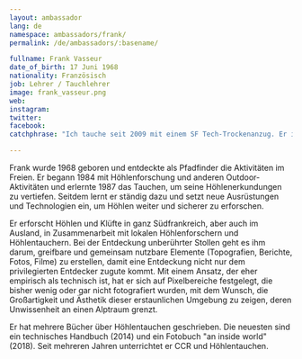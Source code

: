 ```yaml
---
layout: ambassador
lang: de
namespace: ambassadors/frank/
permalink: /de/ambassadors/:basename/

fullname: Frank Vasseur
date_of_birth: 17 Juni 1968
nationality: Französisch
job: Lehrer / Tauchlehrer
image: frank_vasseur.png
web: 
instagram:
twitter:
facebook: 
catchphrase: "Ich tauche seit 2009 mit einem SF Tech-Trockenanzug. Er ist langlebig, bequem und zuverlässig und bleibt der beste Neoprenanzug, den ich je für das technische Tauchen und Höhlentauchen verwendet habe."

---
```

Frank wurde 1968 geboren und entdeckte als Pfadfinder die Aktivitäten im Freien. Er begann 1984 mit Höhlenforschung und anderen Outdoor-Aktivitäten und erlernte 1987 das Tauchen, um seine Höhlenerkundungen zu vertiefen. Seitdem lernt er ständig dazu und setzt neue Ausrüstungen und Technologien ein, um Höhlen weiter und sicherer zu erforschen.

Er erforscht Höhlen und Klüfte in ganz Südfrankreich, aber auch im Ausland, in Zusammenarbeit mit lokalen Höhlenforschern und Höhlentauchern. Bei der Entdeckung unberührter Stollen geht es ihm darum, greifbare und gemeinsam nutzbare Elemente (Topografien, Berichte, Fotos, Filme) zu erstellen, damit eine Entdeckung nicht nur dem privilegierten Entdecker zugute kommt. Mit einem Ansatz, der eher empirisch als technisch ist, hat er sich auf Pixelbereiche festgelegt, die bisher wenig oder gar nicht fotografiert wurden, mit dem Wunsch, die Großartigkeit und Ästhetik dieser erstaunlichen Umgebung zu zeigen, deren Unwissenheit an einen Alptraum grenzt.

Er hat mehrere Bücher über Höhlentauchen geschrieben. Die neuesten sind ein technisches Handbuch (2014) und ein Fotobuch "an inside world" (2018).
Seit mehreren Jahren unterrichtet er CCR und Höhlentauchen.